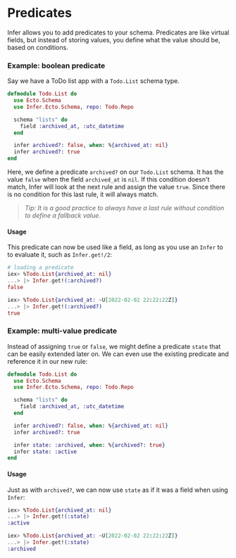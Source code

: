# Predicates

Infer allows you to add predicates to your schema.
Predicates are like virtual fields, but instead of storing values,
you define what the value should be, based on conditions.

### Example: boolean predicate

Say we have a ToDo list app with a `Todo.List` schema type.

```elixir
defmodule Todo.List do
  use Ecto.Schema
  use Infer.Ecto.Schema, repo: Todo.Repo

  schema "lists" do
    field :archived_at, :utc_datetime
  end

  infer archived?: false, when: %{archived_at: nil}
  infer archived?: true
end
```

Here, we define a predicate `archived?` on our `Todo.List` schema.
It has the value `false` when the field `archived_at` is `nil`.
If this condition doesn't match, Infer will look at the next rule
and assign the value `true`. Since there is no condition for this
last rule, it will always match.

> _Tip: It is a good practice to always have a last rule without
> condition to define a fallback value._

#### Usage

This predicate can now be used like a field, as long as you use an `Infer`
to to evaluate it, such as `Infer.get!/2`:

```elixir
# loading a predicate
iex> %Todo.List{archived_at: nil}
...> |> Infer.get!(:archived?)
false

iex> %Todo.List{archived_at: ~U[2022-02-02 22:22:22Z]}
...> |> Infer.get!(:archived?)
true
```

### Example: multi-value predicate

Instead of assigning `true` or `false`, we might define a predicate
`state` that can be easily extended later on.
We can even use the existing predicate and reference it in our new rule:

```elixir
defmodule Todo.List do
  use Ecto.Schema
  use Infer.Ecto.Schema, repo: Todo.Repo

  schema "lists" do
    field :archived_at, :utc_datetime
  end

  infer archived?: false, when: %{archived_at: nil}
  infer archived?: true

  infer state: :archived, when: %{archived?: true}
  infer state: :active
end
```

#### Usage

Just as with `archived?`, we can now use `state` as if it was a field when using `Infer`:

```elixir
iex> %Todo.List{archived_at: nil}
...> |> Infer.get!(:state)
:active

iex> %Todo.List{archived_at: ~U[2022-02-02 22:22:22Z]}
...> |> Infer.get!(:state)
:archived
```
